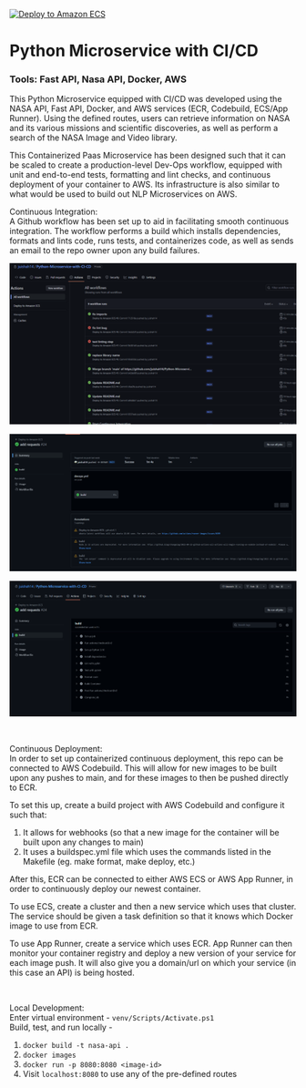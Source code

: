[![Deploy to Amazon ECS](https://github.com/juishah14/Python-Microservice-with-CI-CD/actions/workflows/devops.yml/badge.svg)](https://github.com/juishah14/Python-Microservice-with-CI-CD/actions/workflows/devops.yml)

# Python Microservice with CI/CD

### Tools: Fast API, Nasa API, Docker, AWS

This Python Microservice equipped with CI/CD was developed using the NASA API, Fast API, Docker, and AWS services (ECR, Codebuild, ECS/App Runner). Using the defined routes, users can retrieve information on NASA and its various missions and scientific discoveries, as well as perform a search of the NASA Image and Video library.

This Containerized Paas Microservice has been designed such that it can be scaled to create a production-level Dev-Ops workflow, equipped with unit and end-to-end tests, formatting and lint checks, and continuous deployment of your container to AWS. Its infrastructure is also similar to what would be used to build out NLP Microservices on AWS.

Continuous Integration: <br>
A Github workflow has been set up to aid in facilitating smooth continuous integration. The workflow performs a build which installs dependencies, formats and lints code, runs tests, and containerizes code, as well as sends an email to the repo owner upon any build failures.

![My Image](images/all_builds.png)

![My Image](images/overview.png)

![My Image](images/build_steps.png)

<br>

Continuous Deployment: <br>
In order to set up containerized continuous deployment, this repo can be connected to AWS Codebuild. This will allow for new images to be built upon any pushes to main, and for these images to then be pushed directly to ECR. <br>

To set this up, create a build project with AWS Codebuild and configure it such that:

1. It allows for webhooks (so that a new image for the container will be built upon any changes to main)
2. It uses a buildspec.yml file which uses the commands listed in the Makefile (eg. make format, make deploy, etc.)

After this, ECR can be connected to either AWS ECS or AWS App Runner, in order to continuously deploy our newest container.

To use ECS, create a cluster and then a new service which uses that cluster. The service should be given a task definition so that it knows which Docker image to use from ECR.

To use App Runner, create a service which uses ECR. App Runner can then monitor your container registry and deploy a new version of your service for each image push. It will also give you a domain/url on which your service (in this case an API) is being hosted.

<br>

Local Development: <br>
Enter virtual environment - `venv/Scripts/Activate.ps1` <br>
Build, test, and run locally -

1. `docker build -t nasa-api .`
2. `docker images`
3. `docker run -p 8080:8080 <image-id>`
4. Visit `localhost:8080` to use any of the pre-defined routes
